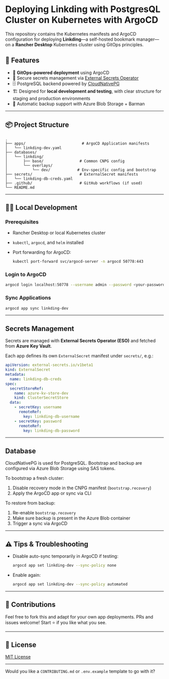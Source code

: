 # Deploying Linkding with PostgresQL Cluster on Kubernetes with ArgoCD

This repository contains the Kubernetes manifests and ArgoCD configuration for deploying **Linkding**—a self-hosted bookmark manager—on a **Rancher Desktop** Kubernetes cluster using GitOps principles.

## 🚀 Features

- 🧠 **GitOps-powered deployment** using ArgoCD
- 🔐 Secure secrets management via [External Secrets Operator](https://external-secrets.io/)
- 🗄️ PostgreSQL backend powered by [CloudNativePG](https://cloudnative-pg.io/)
- 🏗️ Designed for **local development and testing**, with clear structure for staging and production environments
- 🔄 Automatic backup support with Azure Blob Storage + Barman

---

## 📦 Project Structure

```
.
├── apps/                         # ArgoCD Application manifests
│   └── linkding-dev.yaml
├── databases/
│   └── linkding/
│       ├── base/                # Common CNPG config
│       └── overlays/
│           └── dev/            # Env-specific config and bootstrap
├── secrets/                     # ExternalSecret manifests
│   └── linkding-db-creds.yaml
├── .github/                     # GitHub workflows (if used)
└── README.md
```

---

## 🧑‍💻 Local Development

### Prerequisites

- Rancher Desktop or local Kubernetes cluster
- `kubectl`, `argocd`, and `helm` installed
- Port forwarding for ArgoCD:

  ```bash
  kubectl port-forward svc/argocd-server -n argocd 50778:443
  ```

### Login to ArgoCD

```bash
argocd login localhost:50778 --username admin --password <your-password> --insecure
```

### Sync Applications

```bash
argocd app sync linkding-dev
```

---

## Secrets Management

Secrets are managed with **External Secrets Operator (ESO)** and fetched from **Azure Key Vault**.

Each app defines its own `ExternalSecret` manifest under `secrets/`, e.g.:

```yaml
apiVersion: external-secrets.io/v1beta1
kind: ExternalSecret
metadata:
  name: linkding-db-creds
spec:
  secretStoreRef:
    name: azure-kv-store-dev
    kind: ClusterSecretStore
  data:
    - secretKey: username
      remoteRef:
        key: linkding-db-username
    - secretKey: password
      remoteRef:
        key: linkding-db-password
```

---

## Database

CloudNativePG is used for PostgreSQL. Bootstrap and backup are configured via Azure Blob Storage using SAS tokens.

To bootstrap a fresh cluster:

1. Disable recovery mode in the CNPG manifest (`bootstrap.recovery`)
2. Apply the ArgoCD app or sync via CLI

To restore from backup:

1. Re-enable `bootstrap.recovery`
2. Make sure backup is present in the Azure Blob container
3. Trigger a sync via ArgoCD

---

## ⚠️ Tips & Troubleshooting

- Disable auto-sync temporarily in ArgoCD if testing:

  ```bash
  argocd app set linkding-dev --sync-policy none
  ```

- Enable again:

  ```bash
  argocd app set linkding-dev --sync-policy automated
  ```

---

## 🤝 Contributions

Feel free to fork this and adapt for your own app deployments. PRs and issues welcome!
Start ⭐️ if you like what you see.

---

## 📜 License

[MIT License](LICENSE)

---

Would you like a `CONTRIBUTING.md` or `.env.example` template to go with it?
